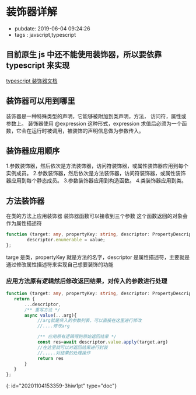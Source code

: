 # 装饰器详解

- pubdate: 2019-06-04 09:24:26
- tags : javscript,typescript

目前原生 js 中还不能使用装饰器，所以要依靠 typescript 来实现
------------------------------------------------------------

[typescript 装饰器文档](https://www.tslang.cn/docs/handbook/decorators.html)

## 装饰器可以用到哪里

装饰器是一种特殊类型的声明，它能够被附加到类声明，方法， 访问符，属性或参数上。 装饰器使用 @expression 这种形式，expression 求值后必须为一个函数，它会在运行时被调用，被装饰的声明信息做为参数传入。

## 装饰器应用顺序

1.参数装饰器，然后依次是方法装饰器，访问符装饰器，或属性装饰器应用到每个实例成员。
2.参数装饰器，然后依次是方法装饰器，访问符装饰器，或属性装饰器应用到每个静态成员。
3.参数装饰器应用到构造函数。
4.类装饰器应用到类。

## 方法装饰器

在类的方法上应用装饰器 装饰器函数可以接收到三个参数 这个函数返回的对象会作为属性描述符

```typescript
function (target: any, propertyKey: string, descriptor: PropertyDescriptor) {
        descriptor.enumerable = value;
};
```

targe 是类，propertyKey 就是方法的名字，descriptor 是属性描述符，主要就是通过修改属性描述符来实现自己想要装饰的功能

### 应用方法原有逻辑然后修改返回结果，对传入的参数进行处理

```typescript
function (target: any, propertyKey: string, descriptor: PropertyDescriptor) {
   return {
       ...descriptor,
       /** 重写方法 */
       async value(...arg){
            //arg就是传入的参数列表，可以直接在这里进行修改
            //....修改arg

            /** 应用原有逻辑得到原始返回结果 */
            const res=await descriptor.value.apply(target,arg)
            //在这里就可以对返回结果进行封装
            //.....对结果的处理操作
            return res
       }
   }
};
```


{: id="20201104153359-3hiw1pt" type="doc"}
